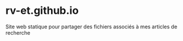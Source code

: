 # rv-et.github.io
Site web statique pour partager des fichiers associés à mes articles de recherche
